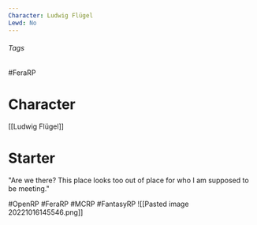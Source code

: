 ```yaml
---
Character: Ludwig Flügel
Lewd: No
---
```

###### Tags
#FeraRP

# Character
[[Ludwig Flügel]]

# Starter
"Are we there? This place looks too out of place for who I am supposed to be meeting."

#OpenRP #FeraRP #MCRP #FantasyRP
![[Pasted image 20221016145546.png]]